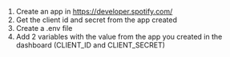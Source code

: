 1. Create an app in https://developer.spotify.com/
2. Get the client id and secret from the app created
3. Create a .env file
4. Add 2 variables with the value from the app you created in the dashboard (CLIENT_ID and CLIENT_SECRET)